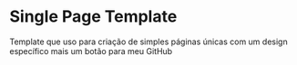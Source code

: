 # Single Page Template

 Template que uso para criação de simples páginas únicas com um design específico mais um botão para meu GitHub
